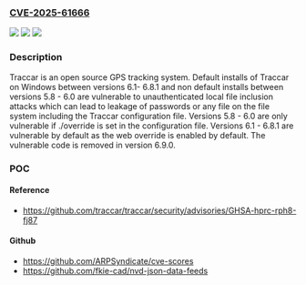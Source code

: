 ### [CVE-2025-61666](https://cve.mitre.org/cgi-bin/cvename.cgi?name=CVE-2025-61666)
![](https://img.shields.io/static/v1?label=Product&message=traccar&color=blue)
![](https://img.shields.io/static/v1?label=Version&message=%3E%3D%205.8%2C%20%3C%206.9.0%20&color=brightgreen)
![](https://img.shields.io/static/v1?label=Vulnerability&message=CWE-22%3A%20Improper%20Limitation%20of%20a%20Pathname%20to%20a%20Restricted%20Directory%20('Path%20Traversal')&color=brightgreen)

### Description

Traccar is an open source GPS tracking system. Default installs of Traccar on Windows between versions 6.1-  6.8.1 and non default installs between versions 5.8 - 6.0 are vulnerable to unauthenticated local file inclusion attacks which can lead to leakage of passwords or any file on the file system including the Traccar configuration file. Versions 5.8 - 6.0 are only vulnerable if <entry key='web.override'>./override</entry> is set in the configuration file. Versions 6.1 - 6.8.1 are vulnerable by default as the web override is enabled by default. The vulnerable code is removed in version 6.9.0.

### POC

#### Reference
- https://github.com/traccar/traccar/security/advisories/GHSA-hprc-rph8-fj87

#### Github
- https://github.com/ARPSyndicate/cve-scores
- https://github.com/fkie-cad/nvd-json-data-feeds

